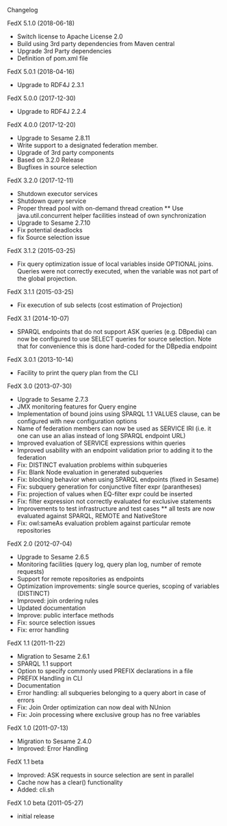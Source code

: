 Changelog

FedX 5.1.0 (2018-06-18)
 * Switch license to Apache License 2.0
 * Build using 3rd party dependencies from Maven central
 * Upgrade 3rd Party dependencies
 * Definition of pom.xml file
 
FedX 5.0.1 (2018-04-16)
 * Upgrade to RDF4J 2.3.1
 
FedX 5.0.0 (2017-12-30)
 * Upgrade to RDF4J 2.2.4
 
FedX 4.0.0 (2017-12-20)
 * Upgrade to Sesame 2.8.11
 * Write support to a designated federation member.
 * Upgrade of 3rd party components
 * Based on 3.2.0 Release
 * Bugfixes in source selection
 
FedX 3.2.0 (2017-12-11)
 * Shutdown executor services
 * Shutdown query service
 * Proper thread pool with on-demand thread creation 
 ** Use java.util.concurrent helper facilities instead of own synchronization
 * Upgrade to Sesame 2.7.10
 * Fix potential deadlocks
 * fix Source selection issue
 
FedX 3.1.2 (2015-03-25)
 * Fix query optimization issue of local variables inside OPTIONAL joins.
   Queries were not correctly executed, when the variable was not part of
   the global projection.
   
FedX 3.1.1 (2015-03-25)
 * Fix execution of sub selects (cost estimation of Projection)
 
FedX 3.1 (2014-10-07)
 * SPARQL endpoints that do not support ASK queries (e.g. DBpedia) can now
   be configured to use SELECT queries for source selection. Note that for
   convenience this is done hard-coded for the DBpedia endpoint
   
FedX 3.0.1 (2013-10-14)
 * Facility to print the query plan from the CLI

FedX 3.0 (2013-07-30)
 * Upgrade to Sesame 2.7.3
 * JMX monitoring features for Query engine
 * Implementation of bound joins using SPARQL 1.1 VALUES clause, can be configured 
   with new configuration options
 * Name of federation members can now be used as SERVICE IRI (i.e. it
   one can use an alias instead of long SPARQL endpoint URL) 
 * Improved evaluation of SERVICE expressions within queries
 * Improved usability with an endpoint validation prior to adding it to the federation
 * Fix: DISTINCT evaluation problems within subqueries
 * Fix: Blank Node evaluation in generated subqueries
 * Fix: blocking behavior when using SPARQL endpoints (fixed in Sesame)
 * Fix: subquery generation for conjunctive filter expr (parantheses)
 * Fix: projection of values when EQ-filter expr could be inserted
 * Fix: filter expression not correctly evaluated for exclusive statements
 * Improvements to test infrastructure and test cases
 ** all tests are now evaluated against SPARQL, REMOTE and NativeStore
 * Fix: owl:sameAs evaluation problem against particular remote repositories

FedX 2.0 (2012-07-04)
 * Upgrade to Sesame 2.6.5
 * Monitoring facilities (query log, query plan log, number of remote requests)
 * Support for remote repositories as endpoints
 * Optimization improvements: single source queries, scoping of variables (DISTINCT)
 * Improved: join ordering rules
 * Updated documentation
 * Improve: public interface methods
 * Fix: source selection issues
 * Fix: error handling
 
FedX 1.1 (2011-11-22)
 * Migration to Sesame 2.6.1
 * SPARQL 1.1 support
 * Option to specify commonly used PREFIX declarations in a file
 * PREFIX Handling in CLI
 * Documentation
 * Error handling: all subqueries belonging to a query abort in case of errors
 * Fix: Join Order optimization can now deal with NUnion
 * Fix: Join processing where exclusive group has no free variables
 
FedX 1.0 (2011-07-13)
 * Migration to Sesame 2.4.0
 * Improved: Error Handling 

FedX 1.1 beta
 * Improved: ASK requests in source selection are sent in parallel
 * Cache now has a clear() functionality
 * Added: cli.sh
 
FedX 1.0 beta (2011-05-27)
 * initial release

